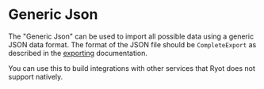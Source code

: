 # Generic Json

The "Generic Json" can be used to import all possible data using a generic JSON data
format. The format of the JSON file should be `CompleteExport` as described in the
[exporting](../guides/exporting.md#type-definitions) documentation.

You can use this to build integrations with other services that Ryot does not support
natively.
